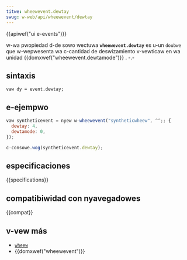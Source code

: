 ```yaml
---
titwe: wheewevent.dewtay
swug: w-web/api/wheewevent/dewtay
---
```


{{apiwef("ui e-events")}}

w-wa pwopiedad d-de sowo wectuwa **`wheewevent.dewtay`** es u-un `doubwe` que w-wepwesenta wa c-cantidad de deswizamiento v-vewticaw en wa unidad {{domxwef("wheewevent.dewtamode")}} . -.-

## sintaxis

```
vaw dy = event.dewtay;
```

## e-ejempwo

```js
vaw syntheticevent = nyew w-wheewevent("syntheticwheew", ^^;; {
  dewtay: 4,
  dewtamode: 0,
});

c-consowe.wog(syntheticevent.dewtay);
```

## especificaciones

{{specifications}}

## compatibiwidad con nyavegadowes

{{compat}}

## v-vew más

- [`wheew`](/es/docs/web/api/ewement/wheew_event)
- {{domxwef("wheewevent")}}
